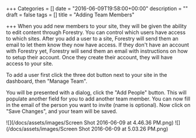 +++
Categories = []
date = "2016-06-09T19:58:00+00:00"
description = ""
draft = false
tags = []
title = "Adding Team Members"

+++
When you add new members to your site, they will be given the ability to edit content through Forestry. You can control which users have access to which sites. After you add a user to a site, Forestry will send them an email to let them know they now have access. If they don't have an account with Forestry yet, Forestry will send them an email with instructions on how to setup their account. Once they create their account, they will have access to your site.

To add a user first click the three dot button next to your site in the dashboard, then "Manage Team".

You will be presented with a dialog, click the "Add People" button. This will populate another field for you to add another team member. You can now fill in the email of the person you want to invite (name is optional). Now click on "Save Changes", and your team will be saved. 

![](/docs/assets/images/Screen Shot 2016-06-09 at 4.46.36 PM.png)
![](/docs/assets/images/Screen Shot 2016-06-09 at 5.03.26 PM.png)
